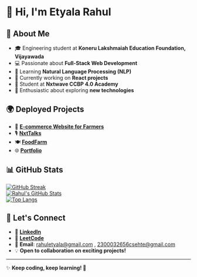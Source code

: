 # 👋 Hi, I'm Etyala Rahul  

## 🚀 About Me  
- 🎓 Engineering student at **Koneru Lakshmaiah Education Foundation, Vijayawada**  
- 💻 Passionate about **Full-Stack Web Development**  
- 🤖 Learning **Natural Language Processing (NLP)**  
- 🎯 Currently working on **React projects**  
- 📖 Student at **Nxtwave CCBP 4.0 Academy**  
- 🌱 Enthusiastic about exploring **new technologies**  

## 🌍 Deployed Projects  
- 🛒 **[E-commerce Website for Farmers](https://e-commerce-fron-89rh.onrender.com/)**  
- 🎙️ **[NxtTalks](https://rahuletyala.ccbp.tech/)**  
- 🍽️ **[FoodFarm](https://rahuletyalafm.ccbp.tech/)**  
- 🌐 **[Portfolio](https://portfoliorahul.ccbp.tech/)**  

## 📊 GitHub Stats  
[![GitHub Streak](https://streak-stats.demolab.com?user=EtyalaRahul&theme=tokyonight)](https://git.io/streak-stats)  
[![Rahul's GitHub Stats](https://github-readme-stats.vercel.app/api?username=EtyalaRahul&show_icons=true&theme=radical)](https://github.com/EtyalaRahul)  
[![Top Langs](https://github-readme-stats.vercel.app/api/top-langs/?username=EtyalaRahul&layout=compact&theme=tokyonight)](https://github.com/EtyalaRahul)  

## 🤝 Let's Connect  
- 🔗 **[LinkedIn](https://www.linkedin.com/in/etyalarahul/)**  
- 🔢 **[LeetCode](https://leetcode.com/u/klu2300032656/)**  
- 📧 **Email**: rahuletyala@gmail.com , 2300032656csehte@gmail.com  
- 💡 **Open to collaboration on exciting projects!**  

---

✨ **Keep coding, keep learning! 🚀**  
